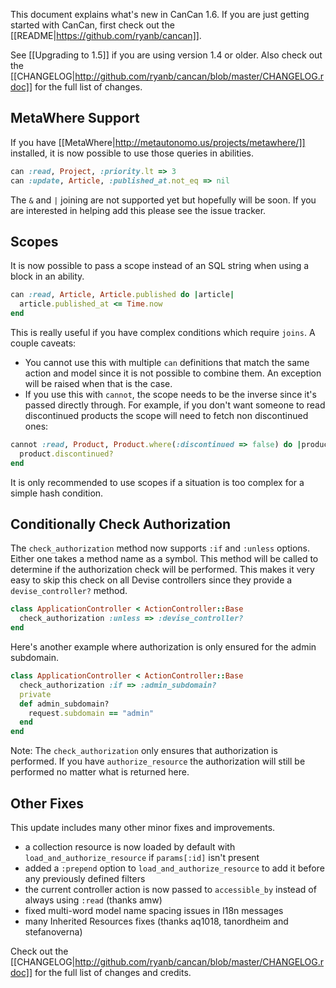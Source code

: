 This document explains what's new in CanCan 1.6. If you are just getting started with CanCan, first check out the [[README|https://github.com/ryanb/cancan]].

See [[Upgrading to 1.5]] if you are using version 1.4 or older. Also check out the [[CHANGELOG|http://github.com/ryanb/cancan/blob/master/CHANGELOG.rdoc]] for the full list of changes.

## MetaWhere Support

If you have [[MetaWhere|http://metautonomo.us/projects/metawhere/]] installed, it is now possible to use those queries in abilities.

```ruby
can :read, Project, :priority.lt => 3
can :update, Article, :published_at.not_eq => nil
```

The `&` and `|` joining are not supported yet but hopefully will be soon. If you are interested in helping add this please see the issue tracker.

## Scopes

It is now possible to pass a scope instead of an SQL string when using a block in an ability.

```ruby
can :read, Article, Article.published do |article|
  article.published_at <= Time.now
end
```

This is really useful if you have complex conditions which require `joins`. A couple caveats:

* You cannot use this with multiple `can` definitions that match the same action and model since it is not possible to combine them. An exception will be raised when that is the case.
* If you use this with `cannot`, the scope needs to be the inverse since it's passed directly through. For example, if you don't want someone to read discontinued products the scope will need to fetch non discontinued ones:

```ruby
cannot :read, Product, Product.where(:discontinued => false) do |product|
  product.discontinued?
end
```

It is only recommended to use scopes if a situation is too complex for a simple hash condition.

## Conditionally Check Authorization

The `check_authorization` method now supports `:if` and `:unless` options. Either one takes a method name as a symbol. This method will be called to determine if the authorization check will be performed. This makes it very easy to skip this check on all Devise controllers since they provide a `devise_controller?` method.

```ruby
class ApplicationController < ActionController::Base
  check_authorization :unless => :devise_controller?
end
```

Here's another example where authorization is only ensured for the admin subdomain.

```ruby
class ApplicationController < ActionController::Base
  check_authorization :if => :admin_subdomain?
  private
  def admin_subdomain?
    request.subdomain == "admin"
  end
end
```

Note: The `check_authorization` only ensures that authorization is performed. If you have `authorize_resource` the authorization will still be performed no matter what is returned here.

## Other Fixes

This update includes many other minor fixes and improvements.

* a collection resource is now loaded by default with `load_and_authorize_resource` if `params[:id]` isn't present
* added a `:prepend` option to `load_and_authorize_resource` to add it before any previously defined filters
* the current controller action is now passed to `accessible_by` instead of always using `:read` (thanks amw)
* fixed multi-word model name spacing issues in I18n messages
* many Inherited Resources fixes (thanks aq1018, tanordheim and stefanoverna)

Check out the [[CHANGELOG|http://github.com/ryanb/cancan/blob/master/CHANGELOG.rdoc]] for the full list of changes and credits.
